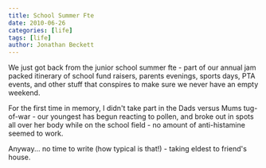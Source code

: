 ```yaml
---
title: School Summer Fte
date: 2010-06-26
categories: [life]
tags: [life]
author: Jonathan Beckett
---
```


We just got back from the junior school summer fte - part of our annual jam packed itinerary of school fund raisers, parents evenings, sports days, PTA events, and other stuff that conspires to make sure we never have an empty weekend.

For the first time in memory, I didn't take part in the Dads versus Mums tug-of-war - our youngest has begun reacting to pollen, and broke out in spots all over her body while on the school field - no amount of anti-histamine seemed to work.

Anyway... no time to write (how typical is that!) - taking eldest to friend's house.